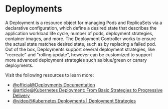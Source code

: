 # Deployments

A Deployment is a resource object for managing Pods and ReplicaSets via a declarative configuration, which define a desired state that describes the application workload life cycle, number of pods, deployment strategies, container images, and more. The Deployment Controller works to ensure the actual state matches desired state, such as by replacing a failed pod. Out of the box, Deployments support several deployment strategies, like "recreate" and "rolling update", however can be customized to support more advanced deployment strategies such as blue/green or canary deployments.

Visit the following resources to learn more:

- [@official@Deployments Documentation](https://kubernetes.io/docs/concepts/workloads/controllers/deployment/)
- [@article@Kubernetes Deployment: From Basic Strategies to Progressive Delivery
](https://codefresh.io/learn/kubernetes-deployment/)
- [@video@Kubernetes Deployments | Deployment Strategies](https://youtu.be/lxc4EXZOOvE)